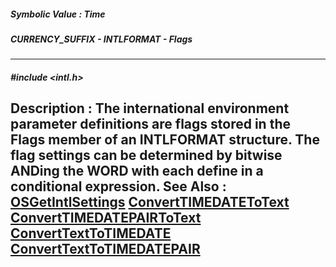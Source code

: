 ##### Symbolic Value : Time
##### CURRENCY_SUFFIX - INTLFORMAT - Flags
---
##### #include <intl.h>
**Description :**
The international environment parameter definitions are flags stored in the 
Flags member of an INTLFORMAT structure. The flag settings can be determined by 
bitwise ANDing the WORD with each define in a conditional expression.
**See Also :**
[OSGetIntlSettings](D:/md_files/OSGetIntlSettings.md)
[ConvertTIMEDATEToText](D:/md_files/ConvertTIMEDATEToText.md)
[ConvertTIMEDATEPAIRToText](D:/md_files/ConvertTIMEDATEPAIRToText.md)
[ConvertTextToTIMEDATE](D:/md_files/ConvertTextToTIMEDATE.md)
[ConvertTextToTIMEDATEPAIR](D:/md_files/ConvertTextToTIMEDATEPAIR.md)
---
